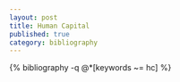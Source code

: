 ```yaml
---
layout: post
title: Human Capital
published: true
category: bibliography
---
```


{% bibliography -q @*[keywords ~= hc] %}
